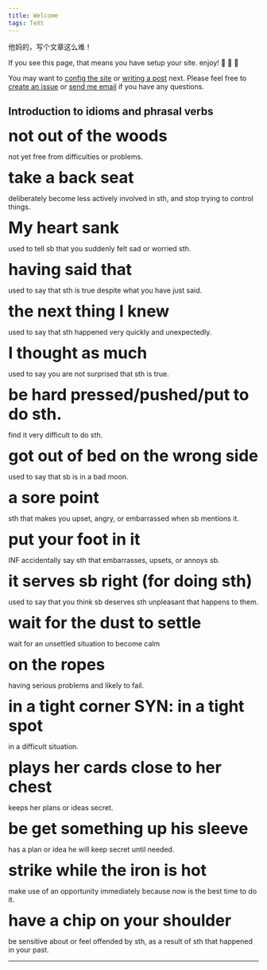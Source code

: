 ```yaml
---
title: Welcome
tags: TeXt
---
```


他妈的，写个文章这么难！

If you see this page, that means you have setup your site. enjoy! :ghost: :ghost: :ghost:

You may want to [config the site](https://kitian616.github.io/jekyll-TeXt-theme/docs/en/configuration) or [writing a post](https://kitian616.github.io/jekyll-TeXt-theme/docs/en/writing-posts) next. Please feel free to [create an issue](https://github.com/kitian616/jekyll-TeXt-theme/issues) or [send me email](mailto:kitian616@outlook.com) if you have any questions.

## Introduction to idioms and phrasal verbs

**<font size=6> not out of the woods</font>**  

not yet free from difficulties or problems.

**<font size=6> take a back seat</font>** 

deliberately become less actively involved in sth, and stop trying to control things.

**<font size=6>My heart sank</font>** 

used to tell sb that you suddenly felt sad or worried sth.

**<font size=6>having said that</font>**  

used to say that sth is true despite what you have just said. 

**<font size=6>the next thing I knew</font>**  

used to say that sth happened very quickly and unexpectedly. 

**<font size=6>I thought as much</font>**  

used to say you are not surprised that sth is true.

**<font size=6>be hard pressed/pushed/put to do sth.</font>** 

find it very difficult to do sth.

**<font size=6>got out of bed on the wrong side</font>** 

used to say that sb is in a bad moon.

**<font size=6>a sore point</font>** 

sth that makes you upset, angry, or embarrassed when sb mentions it.

**<font size=6>put your foot in it</font>**  

INF accidentally say sth that embarrasses, upsets, or annoys sb. 

**<font size=6>it serves sb right (for doing sth)</font>**  

used to say that you think sb deserves sth unpleasant that happens to them.

**<font size=6>wait for the dust to settle</font>** 

wait for an unsettled situation to become calm

**<font size=6>on the ropes</font>** 

having serious problems and likely to fail.

**<font size=6>in a tight corner  SYN: in a tight spot**</font> 

in a difficult situation.

**<font size=6>plays her cards close to her chest</font>** 

keeps her plans or ideas secret. 

**<font size=6>be get something up his sleeve</font>** 

has a plan or idea he will keep secret until needed.

**<font size=6>strike while the iron is hot</font>**  

make use of an opportunity immediately because now is the best time to do it.

**<font size=6>have a chip on your shoulder</font>** 

be sensitive about or feel offended by sth, as a result of sth that happened in your past.





---


